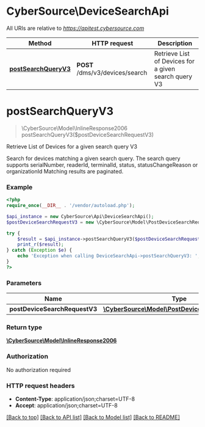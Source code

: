 # CyberSource\DeviceSearchApi

All URIs are relative to *https://apitest.cybersource.com*

Method | HTTP request | Description
------------- | ------------- | -------------
[**postSearchQueryV3**](DeviceSearchApi.md#postSearchQueryV3) | **POST** /dms/v3/devices/search | Retrieve List of Devices for a given search query V3


# **postSearchQueryV3**
> \CyberSource\Model\InlineResponse2006 postSearchQueryV3($postDeviceSearchRequestV3)

Retrieve List of Devices for a given search query V3

Search for devices matching a given search query.  The search query supports serialNumber, readerId, terminalId, status, statusChangeReason or organizationId  Matching results are paginated.

### Example
```php
<?php
require_once(__DIR__ . '/vendor/autoload.php');

$api_instance = new CyberSource\Api\DeviceSearchApi();
$postDeviceSearchRequestV3 = new \CyberSource\Model\PostDeviceSearchRequestV3(); // \CyberSource\Model\PostDeviceSearchRequestV3 | 

try {
    $result = $api_instance->postSearchQueryV3($postDeviceSearchRequestV3);
    print_r($result);
} catch (Exception $e) {
    echo 'Exception when calling DeviceSearchApi->postSearchQueryV3: ', $e->getMessage(), PHP_EOL;
}
?>
```

### Parameters

Name | Type | Description  | Notes
------------- | ------------- | ------------- | -------------
 **postDeviceSearchRequestV3** | [**\CyberSource\Model\PostDeviceSearchRequestV3**](../Model/PostDeviceSearchRequestV3.md)|  |

### Return type

[**\CyberSource\Model\InlineResponse2006**](../Model/InlineResponse2006.md)

### Authorization

No authorization required

### HTTP request headers

 - **Content-Type**: application/json;charset=UTF-8
 - **Accept**: application/json;charset=UTF-8

[[Back to top]](#) [[Back to API list]](../../README.md#documentation-for-api-endpoints) [[Back to Model list]](../../README.md#documentation-for-models) [[Back to README]](../../README.md)

